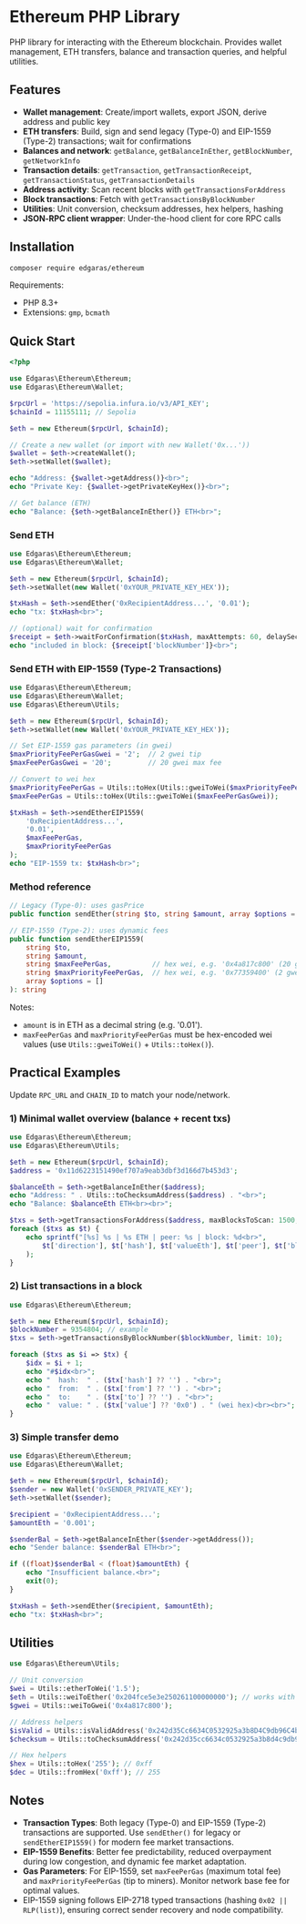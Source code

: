 # Ethereum PHP Library

PHP library for interacting with the Ethereum blockchain. Provides wallet management, ETH transfers, balance and transaction queries, and helpful utilities.

## Features

- **Wallet management**: Create/import wallets, export JSON, derive address and public key
- **ETH transfers**: Build, sign and send legacy (Type-0) and EIP-1559 (Type-2) transactions; wait for confirmations
- **Balances and network**: `getBalance`, `getBalanceInEther`, `getBlockNumber`, `getNetworkInfo`
- **Transaction details**: `getTransaction`, `getTransactionReceipt`, `getTransactionStatus`, `getTransactionDetails`
- **Address activity**: Scan recent blocks with `getTransactionsForAddress`
- **Block transactions**: Fetch with `getTransactionsByBlockNumber`
- **Utilities**: Unit conversion, checksum addresses, hex helpers, hashing
- **JSON‑RPC client wrapper**: Under-the-hood client for core RPC calls

## Installation

```bash
composer require edgaras/ethereum
```

Requirements:

- PHP 8.3+
- Extensions: `gmp`, `bcmath`

## Quick Start

```php
<?php

use Edgaras\Ethereum\Ethereum;
use Edgaras\Ethereum\Wallet;

$rpcUrl = 'https://sepolia.infura.io/v3/API_KEY';
$chainId = 11155111; // Sepolia

$eth = new Ethereum($rpcUrl, $chainId);

// Create a new wallet (or import with new Wallet('0x...'))
$wallet = $eth->createWallet();
$eth->setWallet($wallet);

echo "Address: {$wallet->getAddress()}<br>";
echo "Private Key: {$wallet->getPrivateKeyHex()}<br>";

// Get balance (ETH)
echo "Balance: {$eth->getBalanceInEther()} ETH<br>";
```

### Send ETH

```php
use Edgaras\Ethereum\Ethereum;
use Edgaras\Ethereum\Wallet;

$eth = new Ethereum($rpcUrl, $chainId);
$eth->setWallet(new Wallet('0xYOUR_PRIVATE_KEY_HEX'));

$txHash = $eth->sendEther('0xRecipientAddress...', '0.01');
echo "tx: $txHash<br>";

// (optional) wait for confirmation
$receipt = $eth->waitForConfirmation($txHash, maxAttempts: 60, delaySeconds: 2);
echo "included in block: {$receipt['blockNumber']}<br>";
```

### Send ETH with EIP-1559 (Type-2 Transactions)

```php
use Edgaras\Ethereum\Ethereum;
use Edgaras\Ethereum\Wallet;
use Edgaras\Ethereum\Utils;

$eth = new Ethereum($rpcUrl, $chainId);
$eth->setWallet(new Wallet('0xYOUR_PRIVATE_KEY_HEX'));

// Set EIP-1559 gas parameters (in gwei)
$maxPriorityFeePerGasGwei = '2';  // 2 gwei tip
$maxFeePerGasGwei = '20';         // 20 gwei max fee

// Convert to wei hex
$maxPriorityFeePerGas = Utils::toHex(Utils::gweiToWei($maxPriorityFeePerGasGwei));
$maxFeePerGas = Utils::toHex(Utils::gweiToWei($maxFeePerGasGwei));

$txHash = $eth->sendEtherEIP1559(
    '0xRecipientAddress...', 
    '0.01', 
    $maxFeePerGas, 
    $maxPriorityFeePerGas
);
echo "EIP-1559 tx: $txHash<br>";
```

### Method reference

```php
// Legacy (Type-0): uses gasPrice
public function sendEther(string $to, string $amount, array $options = []): string

// EIP-1559 (Type-2): uses dynamic fees
public function sendEtherEIP1559(
    string $to,
    string $amount,
    string $maxFeePerGas,          // hex wei, e.g. '0x4a817c800' (20 gwei)
    string $maxPriorityFeePerGas,  // hex wei, e.g. '0x77359400' (2 gwei)
    array $options = []
): string
```

Notes:
- `amount` is in ETH as a decimal string (e.g. '0.01').
- `maxFeePerGas` and `maxPriorityFeePerGas` must be hex-encoded wei values (use `Utils::gweiToWei()` + `Utils::toHex()`).

## Practical Examples

Update `RPC_URL` and `CHAIN_ID` to match your node/network.

### 1) Minimal wallet overview (balance + recent txs)

```php
use Edgaras\Ethereum\Ethereum;
use Edgaras\Ethereum\Utils;

$eth = new Ethereum($rpcUrl, $chainId);
$address = '0x11d6223151490ef707a9eab3dbf3d166d7b453d3';

$balanceEth = $eth->getBalanceInEther($address);
echo "Address: " . Utils::toChecksumAddress($address) . "<br>";
echo "Balance: $balanceEth ETH<br><br>";

$txs = $eth->getTransactionsForAddress($address, maxBlocksToScan: 1500, maxTxToShow: 20);
foreach ($txs as $t) {
    echo sprintf("[%s] %s | %s ETH | peer: %s | block: %d<br>",
        $t['direction'], $t['hash'], $t['valueEth'], $t['peer'], $t['blockNumber']
    );
}
```

### 2) List transactions in a block

```php
use Edgaras\Ethereum\Ethereum;

$eth = new Ethereum($rpcUrl, $chainId);
$blockNumber = 9354804; // example
$txs = $eth->getTransactionsByBlockNumber($blockNumber, limit: 10);

foreach ($txs as $i => $tx) {
    $idx = $i + 1;
    echo "#$idx<br>";
    echo "  hash:  " . ($tx['hash'] ?? '') . "<br>";
    echo "  from:  " . ($tx['from'] ?? '') . "<br>";
    echo "  to:    " . ($tx['to'] ?? '') . "<br>";
    echo "  value: " . ($tx['value'] ?? '0x0') . " (wei hex)<br><br>";
}
```

### 3) Simple transfer demo

```php
use Edgaras\Ethereum\Ethereum;
use Edgaras\Ethereum\Wallet;

$eth = new Ethereum($rpcUrl, $chainId);
$sender = new Wallet('0xSENDER_PRIVATE_KEY');
$eth->setWallet($sender);

$recipient = '0xRecipientAddress...';
$amountEth = '0.001';

$senderBal = $eth->getBalanceInEther($sender->getAddress());
echo "Sender balance: $senderBal ETH<br>";

if ((float)$senderBal < (float)$amountEth) {
    echo "Insufficient balance.<br>";
    exit(0);
}

$txHash = $eth->sendEther($recipient, $amountEth);
echo "tx: $txHash<br>";
```

## Utilities

```php
use Edgaras\Ethereum\Utils;

// Unit conversion
$wei = Utils::etherToWei('1.5');
$eth = Utils::weiToEther('0x204fce5e3e250261100000000'); // works with hex or decimals
$gwei = Utils::weiToGwei('0x4a817c800');

// Address helpers
$isValid = Utils::isValidAddress('0x242d35Cc6634C0532925a3b8D4C9db96C4b4d8b6');
$checksum = Utils::toChecksumAddress('0x242d35cc6634c0532925a3b8d4c9db96c4b4d8b6');

// Hex helpers
$hex = Utils::toHex('255'); // 0xff
$dec = Utils::fromHex('0xff'); // 255
```

## Notes

- **Transaction Types**: Both legacy (Type-0) and EIP-1559 (Type-2) transactions are supported. Use `sendEther()` for legacy or `sendEtherEIP1559()` for modern fee market transactions.
- **EIP-1559 Benefits**: Better fee predictability, reduced overpayment during low congestion, and dynamic fee market adaptation.
- **Gas Parameters**: For EIP-1559, set `maxFeePerGas` (maximum total fee) and `maxPriorityFeePerGas` (tip to miners). Monitor network base fee for optimal values.
- EIP-1559 signing follows EIP-2718 typed transactions (hashing `0x02 || RLP(list)`), ensuring correct sender recovery and node compatibility.


 
